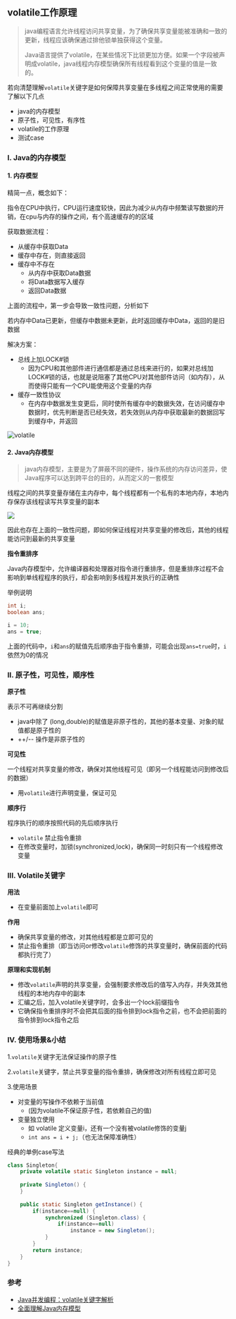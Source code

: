 ## volatile工作原理

> java编程语言允许线程访问共享变量，为了确保共享变量能被准确和一致的更新，线程应该确保通过排他锁单独获得这个变量。
>
> Java语言提供了volatile，在某些情况下比锁更加方便。如果一个字段被声明成volatile，java线程内存模型确保所有线程看到这个变量的值是一致的。

若向清楚理解`volatile`关键字是如何保障共享变量在多线程之间正常使用的需要了解以下几点

- java的内存模型
- 原子性，可见性，有序性
- volatile的工作原理
- 测试case

### I. Java的内存模型

#### 1. 内存模型

精简一点，概念如下：

指令在CPU中执行，CPU运行速度较快，因此为减少从内存中频繁读写数据的开销，在cpu与内存的操作之间，有个高速缓存的的区域

获取数据流程：

- 从缓存中获取Data
- 缓存中存在，则直接返回
- 缓存中不存在
  - 从内存中获取Data数据
  - 将Data数据写入缓存
  - 返回Data数据

上面的流程中，第一步会导致一致性问题，分析如下

若内存中Data已更新，但缓存中数据未更新，此时返回缓存中Data，返回的是旧数据

解决方案：

- 总线上加LOCK#锁
  - 因为CPU和其他部件进行通信都是通过总线来进行的，如果对总线加LOCK#锁的话，也就是说阻塞了其他CPU对其他部件访问（如内存），从而使得只能有一个CPU能使用这个变量的内存
- 缓存一致性协议
  - 在内存中数据发生变更后，同时使所有缓存中的数据失效，在访问缓存中数据时，优先判断是否已经失效，若失效则从内存中获取最新的数据回写到缓存中，并返回

![volatile](https://static.oschina.net/uploads/img/201704/25145117_uqit.png)

#### 2. Java内存模型
> java内存模型，主要是为了屏蔽不同的硬件，操作系统的内存访问差异，使Java程序可以达到跨平台的目的，从而定义的一套模型

线程之间的共享变量存储在主内存中，每个线程都有一个私有的本地内存，本地内存保存该线程读写共享变量的副本

![](http://img.blog.csdn.net/20160921182337904)

因此也存在上面的一致性问题，即如何保证线程对共享变量的修改后，其他的线程能访问到最新的共享变量


**指令重排序**

Java内存模型中，允许编译器和处理器对指令进行重排序，但是重排序过程不会影响到单线程程序的执行，却会影响到多线程并发执行的正确性

举例说明

```java
int i;
boolean ans;

i = 10;
ans = true;
```

上面的代码中，`i`和`ans`的赋值先后顺序由于指令重排，可能会出现`ans=true`时，`i`依然为0的情况



### II. 原子性，可见性，顺序性

**原子性**

表示不可再继续分割

- java中除了 (long,double)的赋值是非原子性的，其他的基本变量、对象的赋值都是原子性的
- ++/-- 操作是非原子性的

**可见性**

一个线程对共享变量的修改，确保对其他线程可见（即另一个线程能访问到修改后的数据）

- 用`volatile`进行声明变量，保证可见

**顺序行**

程序执行的顺序按照代码的先后顺序执行

- `volatile` 禁止指令重排
- 在修改变量时，加锁(synchronized,lock)，确保同一时刻只有一个线程修改变量

### III. Volatile关键字

**用法**

- 在变量前面加上`volatile`即可

**作用**

- 确保共享变量的修改，对其他线程都是立即可见的
- 禁止指令重排（即当访问or修改`volatile`修饰的共享变量时，确保前面的代码都执行完了）

**原理和实现机制**

- 修改`volatile`声明的共享变量，会强制要求修改后的值写入内存，并失效其他线程的本地内存中的副本
- 汇编之后，加入volatile关键字时，会多出一个lock前缀指令
- 它确保指令重排序时不会把其后面的指令排到lock指令之前，也不会把前面的指令排到lock指令之后


### IV. 使用场景&小结

1.`volatile`关键字无法保证操作的原子性

2.`volatile`关键字，禁止共享变量的指令重排，确保修改对所有线程立即可见

3.使用场景

- 对变量的写操作不依赖于当前值 
  - (因为volatile不保证原子性，若依赖自己的值)
- 变量独立使用
  - 如 volatile 定义变量i，还有一个没有被volatile修饰的变量j
  - `int ans = i + j;`（也无法保障准确性）


经典的单例case写法

```java
class Singleton{
    private volatile static Singleton instance = null;
     
    private Singleton() {
    }
     
    public static Singleton getInstance() {
        if(instance==null) {
            synchronized (Singleton.class) {
                if(instance==null)
                    instance = new Singleton();
            }
        }
        return instance;
    }
}
```


### 参考

- [Java并发编程：volatile关键字解析](http://www.cnblogs.com/dolphin0520/p/3920373.html)
- [全面理解Java内存模型](http://blog.csdn.net/suifeng3051/article/details/52611310)


